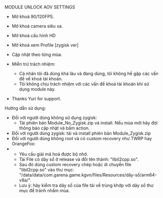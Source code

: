 MODULE UNLOCK AOV SETTINGS
- Mở khoá 90/120FPS.
- Mở khoá camera siêu xa.
- Mở khoá cấu hình HD
- Mở khoá xem Profile [zygisk ver]
- Cập nhật theo từng mùa.
  
- Miễn trừ trách nhiệm:
  - Cá nhân tôi đã dùng khá lâu và đang dùng, tôi không hề gặp các vấn đề về khoá tài khoản.
  - Tôi không chịu trách nhiệm với các vấn đề khoá tài khoản khi sử dụng module này.
 
- Thanks Yuri for support.

Hướng dẫn sử dụng:
- Đối với người dùng không sử dụng zygisk:
  - Tải phiên bản Module_No_Zygisk.zip và install. Nếu mùa mới hãy đợi thông báo cập nhật và bấm action.
- Đối với người dùng zygisk: tải và install phiên bản Module_Zygisk.zip
- Đối với người dùng không root và có custom recovery như TWRP hay OrangeFox:
- - Yêu cầu giải mã hoá được bộ nhớ.
  - Tải File có dãy số ở release và đổi tên thành: "libil2cpp.so".
  - Sau đó dùng custom recovery chép hoặc di chuyển file "libil2cpp.so" vào thư mục: "/data/data/com.garena.game.kgvn/files/Resources/dãy-số/arm64-v8a/".
  - Lưu ý: hãy kiểm tra dãy số của file tải về trùng khớp với dãy số thư mục để tránh nhầm mùa.
